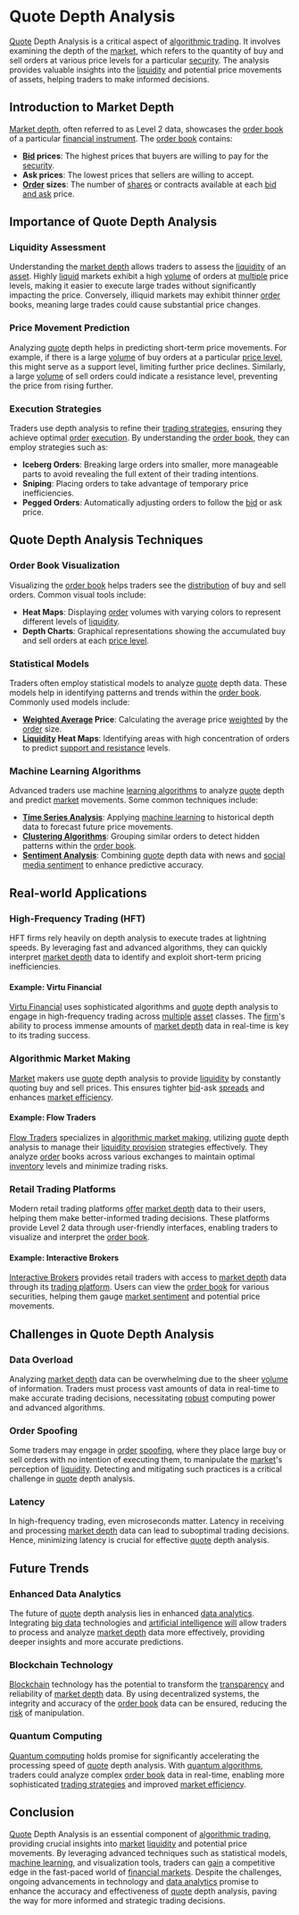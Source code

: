 # Quote Depth Analysis

[Quote](../q/quote.md) Depth Analysis is a critical aspect of [algorithmic trading](../a/algorithmic_trading.md). It involves examining the depth of the [market](../m/market.md), which refers to the quantity of buy and sell orders at various price levels for a particular [security](../s/security.md). The analysis provides valuable insights into the [liquidity](../l/liquidity.md) and potential price movements of assets, helping traders to make informed decisions.

## Introduction to Market Depth

[Market depth](../m/market_depth.md), often referred to as Level 2 data, showcases the [order book](../o/order_book.md) of a particular [financial instrument](../f/financial_instrument.md). The [order book](../o/order_book.md) contains:

- **[Bid](../b/bid.md) prices**: The highest prices that buyers are willing to pay for the [security](../s/security.md).
- **Ask prices**: The lowest prices that sellers are willing to accept.
- **[Order](../o/order.md) sizes**: The number of [shares](../s/shares.md) or contracts available at each [bid and ask](../b/bid_and_ask.md) price.

## Importance of Quote Depth Analysis

### Liquidity Assessment

Understanding the [market depth](../m/market_depth.md) allows traders to assess the [liquidity](../l/liquidity.md) of an [asset](../a/asset.md). Highly [liquid](../l/liquid.md) markets exhibit a high [volume](../v/volume.md) of orders at [multiple](../m/multiple.md) price levels, making it easier to execute large trades without significantly impacting the price. Conversely, illiquid markets may exhibit thinner [order](../o/order.md) books, meaning large trades could cause substantial price changes.

### Price Movement Prediction

Analyzing [quote](../q/quote.md) depth helps in predicting short-term price movements. For example, if there is a large [volume](../v/volume.md) of buy orders at a particular [price level](../p/price_level.md), this might serve as a support level, limiting further price declines. Similarly, a large [volume](../v/volume.md) of sell orders could indicate a resistance level, preventing the price from rising further.

### Execution Strategies

Traders use depth analysis to refine their [trading strategies](../t/trading_strategies.md), ensuring they achieve optimal [order](../o/order.md) [execution](../e/execution.md). By understanding the [order book](../o/order_book.md), they can employ strategies such as:

- **Iceberg Orders**: Breaking large orders into smaller, more manageable parts to avoid revealing the full extent of their trading intentions.
- **Sniping**: Placing orders to take advantage of temporary price inefficiencies.
- **Pegged Orders**: Automatically adjusting orders to follow the [bid](../b/bid.md) or ask price.

## Quote Depth Analysis Techniques

### Order Book Visualization

Visualizing the [order book](../o/order_book.md) helps traders see the [distribution](../d/distribution.md) of buy and sell orders. Common visual tools include:

- **Heat Maps**: Displaying [order](../o/order.md) volumes with varying colors to represent different levels of [liquidity](../l/liquidity.md).
- **Depth Charts**: Graphical representations showing the accumulated buy and sell orders at each [price level](../p/price_level.md).

### Statistical Models

Traders often employ statistical models to analyze [quote](../q/quote.md) depth data. These models help in identifying patterns and trends within the [order book](../o/order_book.md). Commonly used models include:

- **[Weighted Average](../w/weighted_average.md) Price**: Calculating the average price [weighted](../w/weighted.md) by the [order](../o/order.md) size.
- **[Liquidity](../l/liquidity.md) Heat Maps**: Identifying areas with high concentration of orders to predict [support and resistance](../s/support_and_resistance.md) levels.

### Machine Learning Algorithms

Advanced traders use machine [learning algorithms](../l/learning_algorithms_in_trading.md) to analyze [quote](../q/quote.md) depth and predict [market](../m/market.md) movements. Some common techniques include:

- **[Time Series Analysis](../t/time_series_analysis.md)**: Applying [machine learning](../m/machine_learning.md) to historical depth data to forecast future price movements.
- **[Clustering Algorithms](../c/clustering_algorithms.md)**: Grouping similar orders to detect hidden patterns within the [order book](../o/order_book.md).
- **[Sentiment Analysis](../s/sentiment_analysis.md)**: Combining [quote](../q/quote.md) depth data with news and [social media sentiment](../s/social_media_sentiment.md) to enhance predictive accuracy.

## Real-world Applications

### High-Frequency Trading (HFT)

HFT firms rely heavily on depth analysis to execute trades at lightning speeds. By leveraging fast and advanced algorithms, they can quickly interpret [market depth](../m/market_depth.md) data to identify and exploit short-term pricing inefficiencies.

#### Example: Virtu Financial
[Virtu Financial](https://www.virtu.com/) uses sophisticated algorithms and [quote](../q/quote.md) depth analysis to engage in high-frequency trading across [multiple](../m/multiple.md) [asset](../a/asset.md) classes. The [firm](../f/firm.md)'s ability to process immense amounts of [market depth](../m/market_depth.md) data in real-time is key to its trading success.

### Algorithmic Market Making

[Market](../m/market.md) makers use [quote](../q/quote.md) depth analysis to provide [liquidity](../l/liquidity.md) by constantly quoting buy and sell prices. This ensures tighter [bid](../b/bid.md)-ask [spreads](../s/spreads.md) and enhances [market efficiency](../m/market_efficiency.md).

#### Example: Flow Traders
[Flow Traders](https://www.flowtraders.com/) specializes in [algorithmic market making](../a/algorithmic_market_making.md), utilizing [quote](../q/quote.md) depth analysis to manage their [liquidity provision](../l/liquidity_provision.md) strategies effectively. They analyze [order](../o/order.md) books across various exchanges to maintain optimal [inventory](../i/inventory.md) levels and minimize trading risks.

### Retail Trading Platforms

Modern retail trading platforms [offer](../o/offer.md) [market depth](../m/market_depth.md) data to their users, helping them make better-informed trading decisions. These platforms provide Level 2 data through user-friendly interfaces, enabling traders to visualize and interpret the [order book](../o/order_book.md).

#### Example: Interactive Brokers
[Interactive Brokers](https://www.interactivebrokers.com/) provides retail traders with access to [market depth](../m/market_depth.md) data through its [trading platform](../t/trading_platform.md). Users can view the [order book](../o/order_book.md) for various securities, helping them gauge [market sentiment](../m/market_sentiment.md) and potential price movements.

## Challenges in Quote Depth Analysis

### Data Overload

Analyzing [market depth](../m/market_depth.md) data can be overwhelming due to the sheer [volume](../v/volume.md) of information. Traders must process vast amounts of data in real-time to make accurate trading decisions, necessitating [robust](../r/robust.md) computing power and advanced algorithms.

### Order Spoofing

Some traders may engage in [order](../o/order.md) [spoofing](../s/spoofing.md), where they place large buy or sell orders with no intention of executing them, to manipulate the [market](../m/market.md)'s perception of [liquidity](../l/liquidity.md). Detecting and mitigating such practices is a critical challenge in [quote](../q/quote.md) depth analysis.

### Latency

In high-frequency trading, even microseconds matter. Latency in receiving and processing [market depth](../m/market_depth.md) data can lead to suboptimal trading decisions. Hence, minimizing latency is crucial for effective [quote](../q/quote.md) depth analysis.

## Future Trends

### Enhanced Data Analytics

The future of [quote](../q/quote.md) depth analysis lies in enhanced [data analytics](../d/data_analytics.md). Integrating [big data](../b/big_data_in_trading.md) technologies and [artificial intelligence](../a/artificial_intelligence_in_trading.md) [will](../w/will.md) allow traders to process and analyze [market depth](../m/market_depth.md) data more effectively, providing deeper insights and more accurate predictions.

### Blockchain Technology

[Blockchain](../b/blockchain_in_trading.md) technology has the potential to transform the [transparency](../t/transparency.md) and reliability of [market depth](../m/market_depth.md) data. By using decentralized systems, the integrity and accuracy of the [order book](../o/order_book.md) data can be ensured, reducing the [risk](../r/risk.md) of manipulation.

### Quantum Computing

[Quantum computing](../q/quantum_computing_in_trading.md) holds promise for significantly accelerating the processing speed of [quote](../q/quote.md) depth analysis. With [quantum algorithms](../q/quantum_algorithms_in_trading.md), traders could analyze complex [order book](../o/order_book.md) data in real-time, enabling more sophisticated [trading strategies](../t/trading_strategies.md) and improved [market efficiency](../m/market_efficiency.md).

## Conclusion

[Quote](../q/quote.md) Depth Analysis is an essential component of [algorithmic trading](../a/algorithmic_trading.md), providing crucial insights into [market](../m/market.md) [liquidity](../l/liquidity.md) and potential price movements. By leveraging advanced techniques such as statistical models, [machine learning](../m/machine_learning.md), and visualization tools, traders can [gain](../g/gain.md) a competitive edge in the fast-paced world of [financial markets](../f/financial_market.md). Despite the challenges, ongoing advancements in technology and [data analytics](../d/data_analytics.md) promise to enhance the accuracy and effectiveness of [quote](../q/quote.md) depth analysis, paving the way for more informed and strategic trading decisions.
